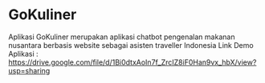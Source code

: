 # GoKuliner
Aplikasi GoKuliner merupakan aplikasi chatbot pengenalan makanan nusantara  berbasis website sebagai asisten traveller Indonesia
Link Demo Aplikasi : https://drive.google.com/file/d/1Bi0dtxAoIn7f_ZrcIZ8iF0Han9vx_hbX/view?usp=sharing
